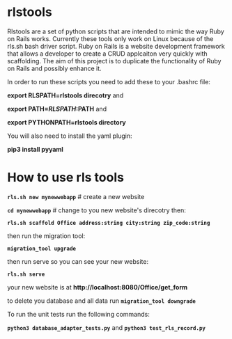 # rlstools

Rlstools are a set of python scripts that are intended to mimic the way Ruby on Rails works.  Currently these tools only work on Linux because of the rls.sh bash driver script.  Ruby on Rails is a website development framework that allows a developer to create a CRUD applcaiton very quickly with scaffolding.  The aim of this project is to duplicate the functionality of Ruby on Rails and possibly enhance it.

In order to run these scripts you need to add these to your .bashrc file: 

**export RLSPATH=rlstools direcotry**
and

**export PATH=$RLSPATH:$PATH**
and

**export PYTHONPATH=rlstools directory**

You will also need to install the yaml plugin:

**pip3 install pyyaml**


# How to use rls tools

**```rls.sh new mynewwebapp```**  # create a new website

**```cd mynewwebapp```** # change to you new website's direcotry then:

**```rls.sh scaffold Office address:string city:string zip_code:string```**

then run the migration tool:

**```migration_tool upgrade```**

then run serve so you can see your new website:

**```rls.sh serve```**

your new website is at **http://localhost:8080/Office/get_form**

to delete you database and all data run **```migration_tool downgrade```**

To run the unit tests run the following commands:

**```python3 database_adapter_tests.py```**
and
**```python3 test_rls_record.py```**
